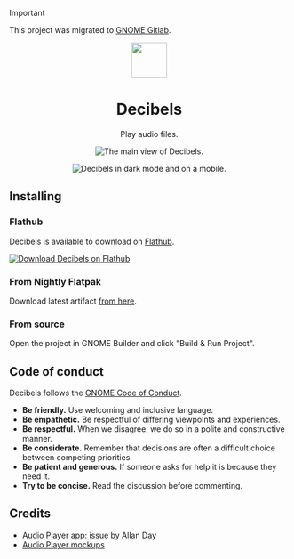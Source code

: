 > [!IMPORTANT]
> This project was migrated to [GNOME Gitlab][gnome-gitlab].

<div align="center">
<img src="data/icons/hicolor/scalable/apps/com.vixalien.decibels.svg" height="64">

# Decibels

Play audio files.

![The main view of Decibels.](./data/screenshots/screenshot-1.png)

![Decibels in dark mode and on a mobile.](./data/screenshots/screenshot-2.png)

</div>

## Installing

### Flathub

Decibels is available to download on
[Flathub](https://flathub.org/apps/details/com.vixalien.decibels).

<a href="https://flathub.org/apps/details/com.vixalien.decibels" title="Download Decibels on Flathub">
  <picture>
    <source media="(prefers-color-scheme: dark)" srcset="data/flathub-badges/download-i.svg">
    <source media="(prefers-color-scheme: light)" srcset="data/flathub-badges/download.svg">
    <img alt="Download Decibels on Flathub" src="data/flathub-badges/download.svg">
  </picture>
</a>

### From Nightly Flatpak

Download latest artifact [from here][artifact].

### From source

Open the project in GNOME Builder and click "Build & Run Project".

## Code of conduct

Decibels follows the [GNOME Code of Conduct](https://conduct.gnome.org/).

- **Be friendly.** Use welcoming and inclusive language.
- **Be empathetic.** Be respectful of differing viewpoints and experiences.
- **Be respectful.** When we disagree, we do so in a polite and constructive
  manner.
- **Be considerate.** Remember that decisions are often a difficult choice
  between competing priorities.
- **Be patient and generous.** If someone asks for help it is because they need
  it.
- **Try to be concise.** Read the discussion before commenting.

## Credits

- [Audio Player app: issue by Allan Day](https://gitlab.gnome.org/Teams/Design/app-mockups/-/issues/96)
- [Audio Player mockups](https://gitlab.gnome.org/Teams/Design/app-mockups/-/blob/master/audio-player/audio-player.png?ref_type=heads)

[artifact]: https://github.com/vixalien/decibels/actions/workflows/build-nightly.yml
[gnome-gitlab]: https://gitlab.gnome.org/vixalien/decibels
